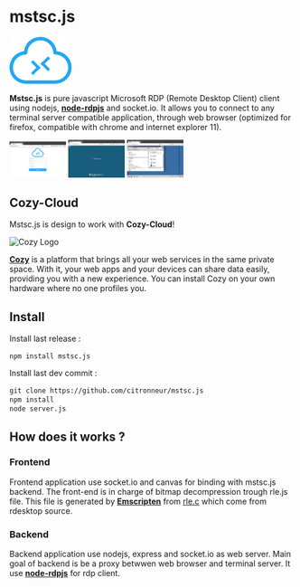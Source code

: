 # mstsc.js

![Mstsc.js Logo](./client/img/mstsc.js.png)

**Mstsc.js** is pure javascript Microsoft RDP (Remote Desktop Client) client using nodejs, [**node-rdpjs**](https://github.com/citronneur/node-rdpjs) and socket.io. It allows you to connect to any terminal server compatible application, through web browser (optimized for firefox, compatible with chrome and internet explorer 11).

<img src='./img/mstsc.js.login.png' width=100/>
<img src='./img/mstsc.js.connect.png' width=100/>
<img src='./img/mstsc.js.explorer.png' width=100/>

## Cozy-Cloud

Mstsc.js is design to work with **Cozy-Cloud**!

![Cozy Logo](https://raw.github.com/mycozycloud/cozy-setup/gh-pages/assets/images/happycloud.png)

[**Cozy**](http://cozy.io) is a platform that brings all your web services in the
same private space.  With it, your web apps and your devices can share data
easily, providing you
with a new experience. You can install Cozy on your own hardware where no one
profiles you.

## Install

Install last release : 

```
npm install mstsc.js
```

Install last dev commit : 

```
git clone https://github.com/citronneur/mstsc.js
npm install
node server.js
```

## How does it works ?

### Frontend

Frontend application use socket.io and canvas for binding with mstsc.js backend. The front-end is in charge of bitmap decompression trough rle.js file. This file is generated by [**Emscripten**](https://github.com/kripken/emscripten) from [rle.c](https://raw.githubusercontent.com/citronneur/mstsc.js/master/obj/rle.c) which come from rdesktop source.

### Backend

Backend application use nodejs, express and socket.io as web server. Main goal of backend is be a proxy betwwen web browser and terminal server. It use [**node-rdpjs**](https://github.com/citronneur/node-rdpjs) for rdp client.


